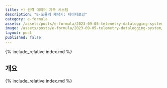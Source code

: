 ```yaml
---
title: +) 원격 데이터 계측 시스템
description: "E-포뮬러 제작기: 데이터로깅"
category: e-formula
assets: /assets/posts/e-formula/2023-09-05-telemetry-datalogging-system
image: /assets/posts/e-formula/2023-09-05-telemetry-datalogging-system/main.jpg
layout: post
published: false
---
```


{% include_relative index.md %}

## 개요

{% include_relative index.md %}
